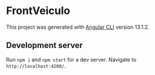 # FrontVeiculo

This project was generated with [Angular CLI](https://github.com/angular/angular-cli) version 13.1.2.

## Development server
Run `npm i` and `npm start` for a dev server. Navigate to `http://localhost:4200/`.
